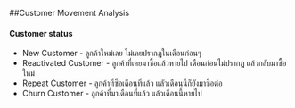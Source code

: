 ##Customer Movement Analysis
#### Customer status
* New Customer - ลูกค้าใหม่เลย ไม่เคยปรากฎในเดือนก่อนๆ
* Reactivated Customer - ลูกค้าที่เคยมาซื้อแล้วหายไป เดือนก่อนไม่ปรากฎ แล้วกลับมาซื้อใหม่
* Repeat Customer - ลูกค้าที่ซื้อเดือนที่แล้ว แลัวเดือนนี้ก็ยังมาซื้อต่อ
* Churn Customer - ลูกค้าที่มาเดือนที่แล้ว แล้วเดือนนี้หายไป
